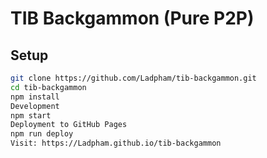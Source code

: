# TIB Backgammon (Pure P2P)

## Setup

```bash
git clone https://github.com/Ladpham/tib-backgammon.git
cd tib-backgammon
npm install
Development
npm start
Deployment to GitHub Pages
npm run deploy
Visit: https://Ladpham.github.io/tib-backgammon
